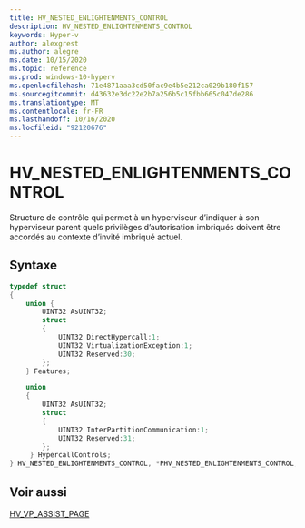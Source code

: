 ```yaml
---
title: HV_NESTED_ENLIGHTENMENTS_CONTROL
description: HV_NESTED_ENLIGHTENMENTS_CONTROL
keywords: Hyper-v
author: alexgrest
ms.author: alegre
ms.date: 10/15/2020
ms.topic: reference
ms.prod: windows-10-hyperv
ms.openlocfilehash: 71e4871aaa3cd50fac9e4b5e212ca029b180f157
ms.sourcegitcommit: d43632e3dc22e2b7a256b5c15fbb665c047de286
ms.translationtype: MT
ms.contentlocale: fr-FR
ms.lasthandoff: 10/16/2020
ms.locfileid: "92120676"
---
```

# <a name="hv_nested_enlightenments_control"></a>HV_NESTED_ENLIGHTENMENTS_CONTROL

Structure de contrôle qui permet à un hyperviseur d’indiquer à son hyperviseur parent quels privilèges d’autorisation imbriqués doivent être accordés au contexte d’invité imbriqué actuel.

## <a name="syntax"></a>Syntaxe

```c
typedef struct
{
    union {
        UINT32 AsUINT32;
        struct
        {
            UINT32 DirectHypercall:1;
            UINT32 VirtualizationException:1;
            UINT32 Reserved:30;
        };
    } Features;

    union
    {
        UINT32 AsUINT32;
        struct
        {
            UINT32 InterPartitionCommunication:1;
            UINT32 Reserved:31;
        };
     } HypercallControls;
} HV_NESTED_ENLIGHTENMENTS_CONTROL, *PHV_NESTED_ENLIGHTENMENTS_CONTROL;
 ```

## <a name="see-also"></a>Voir aussi

[HV_VP_ASSIST_PAGE](HV_VP_ASSIST_PAGE.md)